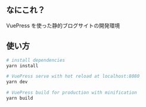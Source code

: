 ## なにこれ？
VuePress を使った静的ブログサイトの開発環境

## 使い方
```.zsh
# install dependencies
yarn install

# VuePress serve with hot reload at localhost:8080
yarn dev

# VuePress build for production with minification
yarn build
```
